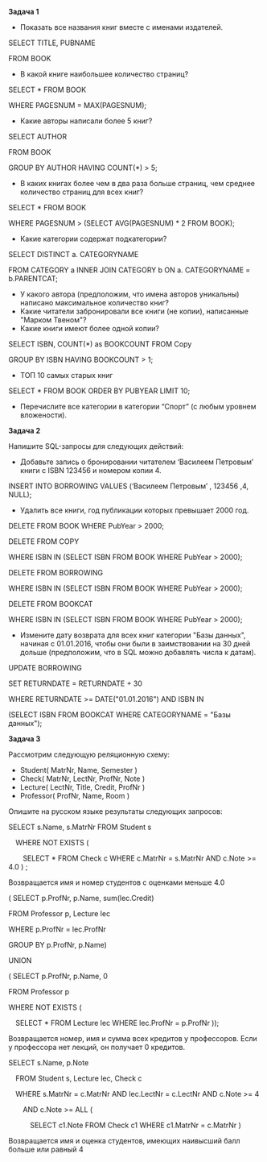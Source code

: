 ﻿**Задача 1**

- Показать все названия книг вместе с именами издателей.

SELECT TITLE, PUBNAME 

FROM BOOK

- В какой книге наибольшее количество страниц?

SELECT \* FROM BOOK

WHERE PAGESNUM = MAX(PAGESNUM);

- Какие авторы написали более 5 книг?

SELECT AUTHOR  

FROM BOOK

GROUP BY AUTHOR HAVING COUNT(\*) > 5;

- В каких книгах более чем в два раза больше страниц, чем среднее количество страниц для всех книг?

SELECT \* FROM BOOK

WHERE PAGESNUM > (SELECT AVG(PAGESNUM) \* 2 FROM BOOK);

- Какие категории содержат подкатегории?

SELECT DISTINCT a. CATEGORYNAME

FROM CATEGORY a INNER JOIN CATEGORY b ON a. CATEGORYNAME    = b.PARENTCAT;

- У какого автора (предположим, что имена авторов уникальны) написано максимальное количество книг?
- Какие читатели забронировали все книги (не копии), написанные "Марком Твеном"?
- Какие книги имеют более одной копии? 

SELECT ISBN, COUNT(\*) as BOOKCOUNT FROM Copy 

GROUP BY ISBN HAVING BOOKCOUNT > 1;

- ТОП 10 самых старых книг

SELECT \* FROM BOOK ORDER BY PUBYEAR LIMIT 10;

- Перечислите все категории в категории “Спорт” (с любым уровнем вложености).

**Задача 2**

Напишите SQL-запросы для следующих действий:

- Добавьте запись о бронировании читателем ‘Василеем Петровым’ книги с ISBN 123456 и номером копии 4.

INSERT INTO BORROWING VALUES (‘Василеем Петровым’ , 123456 ,4, NULL);

- Удалить все книги, год публикации которых превышает 2000 год.

DELETE FROM BOOK WHERE PubYear > 2000;

DELETE FROM COPY 

WHERE ISBN IN (SELECT ISBN FROM BOOK WHERE PubYear > 2000); 

DELETE FROM BORROWING 

WHERE ISBN IN (SELECT ISBN FROM BOOK WHERE PubYear > 2000); 

DELETE FROM BOOKCAT 

WHERE ISBN IN (SELECT ISBN FROM BOOK WHERE PubYear > 2000); 

- Измените дату возврата для всех книг категории "Базы данных", начиная с 01.01.2016, чтобы они были в заимствовании на 30 дней дольше (предположим, что в SQL можно добавлять числа к датам).

UPDATE BORROWING

SET RETURNDATE = RETURNDATE + 30 

WHERE RETURNDATE >= DATE("01.01.2016") AND ISBN IN

(SELECT ISBN FROM BOOKCAT WHERE CATEGORYNAME = "Базы данных");

**Задача 3**

Рассмотрим следующую реляционную схему:

- Student( MatrNr, Name, Semester )
- Check( MatrNr, LectNr, ProfNr, Note )
- Lecture( LectNr, Title, Credit, ProfNr )
- Professor( ProfNr, Name, Room )

Опишите на русском языке результаты следующих запросов:

SELECT s.Name, s.MatrNr FROM Student s 

`  `WHERE NOT EXISTS ( 

`    `SELECT \* FROM Check c WHERE c.MatrNr = s.MatrNr AND c.Note >= 4.0 ) ; 

Возвращается имя и номер студентов с оценками меньше 4.0

( SELECT p.ProfNr, p.Name, sum(lec.Credit) 

FROM Professor p, Lecture lec 

WHERE p.ProfNr = lec.ProfNr

GROUP BY p.ProfNr, p.Name)

UNION

( SELECT p.ProfNr, p.Name, 0 

FROM Professor p

WHERE NOT EXISTS ( 

`  `SELECT \* FROM Lecture lec WHERE lec.ProfNr = p.ProfNr )); 

Возвращается номер, имя и сумма всех кредитов у профессоров. Если у профессора нет лекций, он получает 0 кредитов.

SELECT s.Name, p.Note

`  `FROM Student s, Lecture lec, Check c

`  `WHERE s.MatrNr = c.MatrNr AND lec.LectNr = c.LectNr AND c.Note >= 4 

`    `AND c.Note >= ALL ( 

`      `SELECT c1.Note FROM Check c1 WHERE c1.MatrNr = c.MatrNr ) 

Возвращается имя и оценка студентов, имеющих наивысший балл больше или равный 4

